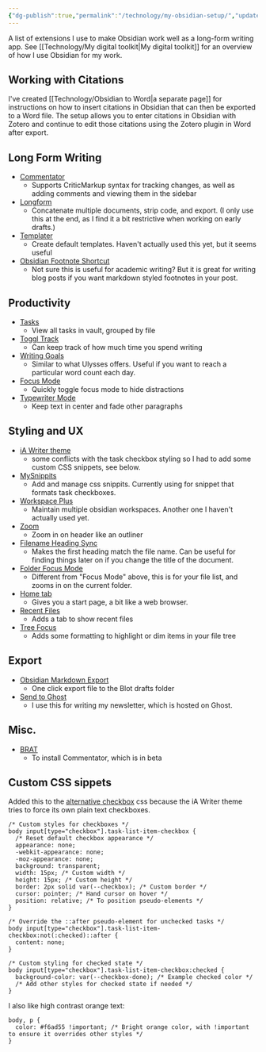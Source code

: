 ```yaml
---
{"dg-publish":true,"permalink":"/technology/my-obsidian-setup/","updated":"2024-05-09T18:34:34.501+08:00"}
---
```


A list of extensions I use to make Obsidian work well as a long-form writing app. See [[Technology/My digital toolkit\|My digital toolkit]] for an overview of how I use Obsidian for my work. 

## Working with Citations

I've created [[Technology/Obsidian to Word\|a separate page]] for instructions on how to insert citations in Obsidian that can then be exported to a Word file. The setup allows you to enter citations in Obsidian with Zotero and continue to edit those citations using the Zotero plugin in Word after export. 

## Long Form Writing

- [Commentator](https://github.com/Fevol/obsidian-criticmarkup)
    - Supports CriticMarkup syntax for tracking changes, as well as adding comments and viewing them in the sidebar
- [Longform](https://github.com/kevboh/longform)
    - Concatenate multiple documents, strip code, and export. (I only use this at the end, as I find it a bit restrictive when working on early drafts.)
- [Templater](https://github.com/SilentVoid13/Templater)
    - Create default templates. Haven't actually used this yet, but it seems useful
- [Obsidian Footnote Shortcut](https://github.com/akaalias/obsidian-footnotes/tree/0.0.5)
	- Not sure this is useful for academic writing? But it is great for writing blog posts if you want markdown styled footnotes in your post.

## Productivity

- [Tasks](https://github.com/obsidian-tasks-group/obsidian-tasks)
    - View all tasks in vault, grouped by file
- [Toggl Track](https://github.com/mcndt/obsidian-toggl-integration)
	- Can keep track of how much time you spend writing
- [Writing Goals](https://github.com/lynchjames/obsidian-writing-goals)
    - Similar to what Ulysses offers. Useful if you want to reach a particular word count each day.
- [Focus Mode](https://github.com/ryanpcmcquen/obsidian-focus-mode)
    - Quickly toggle focus mode to hide distractions
- [Typewriter Mode](https://github.com/davisriedel/obsidian-typewriter-mode)
    - Keep text in center and fade other paragraphs
## Styling and UX

- [iA Writer theme](https://github.com/mrowa44/obsidian-ia-writer)
    - some conflicts with the task checkbox styling so I had to add some custom CSS snippets, see below.
- [MySnippits](https://github.com/chetachiezikeuzor/MySnippets-Plugin)
    - Add and manage css snippits. Currently using for snippet that formats task checkboxes.
- [Workspace Plus](https://github.com/nothingislost/obsidian-workspaces-plus)
    - Maintain multiple obsidian workspaces. Another one I haven't actually used yet.
- [Zoom](https://github.com/vslinko/obsidian-zoom)
    - Zoom in on header like an outliner
- [Filename Heading Sync](https://github.com/dvcrn/obsidian-filename-heading-sync)
	- Makes the first heading match the file name. Can be useful for finding things later on if you change the title of the document.
- [Folder Focus Mode](https://github.com/grochowski/obsidian-folder-focus-mode)
	- Different from "Focus Mode" above, this is for your file list, and zooms in on the current folder.
- [Home tab](https://github.com/olrenso/obsidian-home-tab)
	- Gives you a start page, a bit like a web browser.
- [Recent Files](https://github.com/tgrosinger/recent-files-obsidian)
	- Adds a tab to show recent files
- [Tree Focus](https://github.com/iOSonntag/obsidian-plugin-treefocus)
	- Adds some formatting to highlight or dim items in your file tree

## Export

- [Obsidian Markdown Export](https://github.com/bingryan/obsidian-markdown-export-plugin)
    - One click export file to the Blot drafts folder
- [Send to Ghost](https://github.com/Southpaw1496/obsidian-send-to-ghost)
	- I use this for writing my newsletter, which is hosted on Ghost.

## Misc.

- [BRAT](https://github.com/TfTHacker/obsidian42-brat)
    - To install Commentator, which is in beta

## Custom CSS sippets

Added this to the [alternative checkbox](https://github.com/netgamesekai/obsidian-checkbox-css) css because the iA Writer theme tries to force its own plain text checkboxes.

```
/* Custom styles for checkboxes */
body input[type="checkbox"].task-list-item-checkbox {
  /* Reset default checkbox appearance */
  appearance: none;
  -webkit-appearance: none;
  -moz-appearance: none;
  background: transparent;
  width: 15px; /* Custom width */
  height: 15px; /* Custom height */
  border: 2px solid var(--checkbox); /* Custom border */
  cursor: pointer; /* Hand cursor on hover */
  position: relative; /* To position pseudo-elements */
}

/* Override the ::after pseudo-element for unchecked tasks */
body input[type="checkbox"].task-list-item-checkbox:not(:checked)::after {
  content: none;
}

/* Custom styling for checked state */
body input[type="checkbox"].task-list-item-checkbox:checked {
  background-color: var(--checkbox-done); /* Example checked color */
  /* Add other styles for checked state if needed */
}

```

I also like high contrast orange text:

```
body, p {
  color: #f6ad55 !important; /* Bright orange color, with !important to ensure it overrides other styles */
}

```